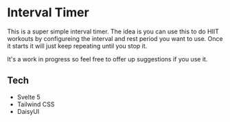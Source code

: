 # Interval Timer

This is a super simple interval timer. The idea is you can use this to do HIIT workouts by configureing the interval and rest period you want to use. Once it starts it will just keep repeating until you stop it.

It's a work in progress so feel free to offer up suggestions if you use it.

## Tech

- Svelte 5
- Tailwind CSS
- DaisyUI

